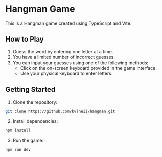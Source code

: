 # Hangman Game

This is a Hangman game created using TypeScript and Vite.

## How to Play
1. Guess the word by entering one letter at a time.
2. You have a limited number of incorrect guesses.
3. You can input your guesses using one of the following methods:
   - Click on the on-screen keyboard provided in the game interface.
   - Use your physical keyboard to enter letters.

## Getting Started

1. Clone the repository:

 ```bash
 git clone https://github.com/kvlneii/hangman.git
```

2. Install dependencies:

```bash
npm install
```

3. Run the game:
```bash
npm run dev
```
